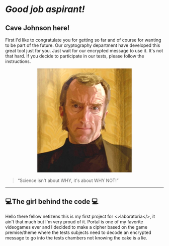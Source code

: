  # _Good job aspirant!_
## Cave Johnson here!
First I'd like to congratulate you for getting so far and of course for wanting to be part of the future.
Our cryptography department have developed this great tool just for you.
Just wait for our encrypted message to use it. It's not that hard.
If you decide to participate in our tests, please follow the instructions.

<p align="center">
  <img src="src/cave.jpg" width="300" height="330">
</p>


>“Science isn't about WHY, it's about WHY NOT!”

------------------
## :computer:The girl behind the code :computer:

 Hello  there fellow netizens this is my first project for <>laboratoria</>, it ain't that much but I'm very proud of it.
 Portal is one of my favorite videogames ever and I decided to make a cipher based on the game premise/theme where the tests subjects need to decode an encrypted message to go into the tests chambers not knowing the cake is a lie.
